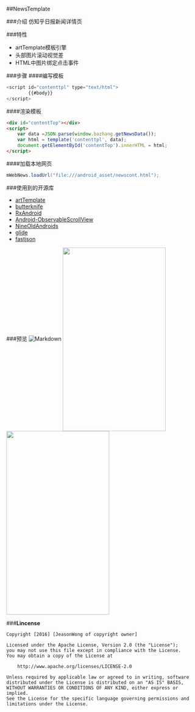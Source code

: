 ##NewsTemplate

###介绍
仿知乎日报新闻详情页

###特性
 - artTemplate模板引擎
 - 头部图片滚动视觉差
 - HTML中图片绑定点击事件
 
###步骤
####编写模板
```javascript
<script id="contenttpl" type="text/html">
        {{#body}}
</script>
```

####渲染模板
```html
<div id="contentTop"></div>
<script>
    var data =JSON.parse(window.bazhang.getNewsData());
    var html = template('contenttpl', data);
    document.getElementById('contentTop').innerHTML = html;
</script>
```

####加载本地网页
```java
mWebNews.loadUrl("file:///android_asset/newscont.html");
```

###使用到的开源库
 - [artTemplate](https://github.com/aui/artTemplate)
 - [butterknife](https://github.com/JakeWharton/butterknife)
 - [RxAndroid](https://github.com/ReactiveX/RxAndroid)
 - [Android-ObservableScrollView](https://github.com/ksoichiro/Android-ObservableScrollView)
 - [NineOldAndroids](https://github.com/JakeWharton/NineOldAndroids)
 - [glide](https://github.com/bumptech/glide)
 - [fastjson](https://github.com/alibaba/fastjson)

###预览
![Markdown](http://i4.piimg.com/1070/a12ea34b00b582e9.gif)
<img src="http://i4.piimg.com/1070/d52360f6efd45715.png" width = "270" height = "480" align=center />
<img src="http://i4.piimg.com/1070/c98ec8fd14931024.png" width = "270" height = "480" align=center />

###**Lincense**
```lincense
Copyright [2016] [JeasonWong of copyright owner]

Licensed under the Apache License, Version 2.0 (the "License");
you may not use this file except in compliance with the License.
You may obtain a copy of the License at

    http://www.apache.org/licenses/LICENSE-2.0

Unless required by applicable law or agreed to in writing, software
distributed under the License is distributed on an "AS IS" BASIS,
WITHOUT WARRANTIES OR CONDITIONS OF ANY KIND, either express or implied.
See the License for the specific language governing permissions and
limitations under the License.
```